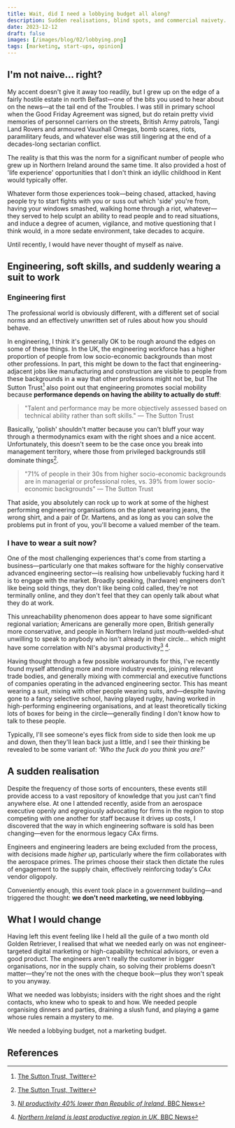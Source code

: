 ```yaml
---
title: Wait, did I need a lobbying budget all along?
description: Sudden realisations, blind spots, and commercial naivety.
date: 2023-12-12
draft: false
images: [/images/blog/02/lobbying.png]
tags: [marketing, start-ups, opinion]
---
```


## I'm not naive... right?

My accent doesn't give it away too readily, but I grew up on the edge of a fairly hostile estate in north Belfast—one of
the bits you used to hear about on the news—at the tail end of the Troubles. I was still in primary school when the Good
Friday Agreement was signed, but do retain pretty vivid memories of personnel carriers on the streets, British Army
patrols, Tangi Land Rovers and armoured Vauxhall Omegas, bomb scares, riots, paramilitary feuds, and whatever else was
still lingering at the end of a decades-long sectarian conflict.

The reality is that this was the norm for a significant number of people who grew up in Northern Ireland around the same
time. It also provided a host of 'life experience' opportunities that I don't think an idyllic childhood in Kent would
typically offer.

Whatever form those experiences took—being chased, attacked, having people try to start fights with you or suss out
which 'side' you're from, having your windows smashed, walking home through a riot, whatever—they served to help sculpt
an ability to read people and to read situations, and induce a degree of acumen, vigilance, and motive questioning that
I think would, in a more sedate environment, take decades to acquire.

Until recently, I would have never thought of myself as naive.

## Engineering, soft skills, and suddenly wearing a suit to work

### Engineering first

The professional world is obviously different, with a different set of social norms and an effectively unwritten set of
rules about how you should behave.

In engineering, I think it's generally OK to be rough around the edges on some of these things. In the UK, the
engineering workforce has a higher proportion of people from low socio-economic backgrounds than most other professions.
In part, this might be down to the fact that engineering-adjacent jobs like manufacturing and construction are visible
to people from these backgrounds in a way that other professions might not be, but The Sutton Trust[^1] also point out
that engineering promotes social mobility because **performance depends on having the ability to actually do stuff**:

> "Talent and performance may be more objectively assessed based on technical ability rather than soft skills." — The
> Sutton Trust

Basically, 'polish' shouldn't matter because you can't bluff your way through a thermodynamics exam with the right shoes
and a nice accent. Unfortunately, this doesn't seem to be the case once you break into management territory, where those
from privileged backgrounds still dominate things[^2].

> "71% of people in their 30s from higher socio-economic backgrounds are in managerial or professional roles, vs. 39%
> from lower socio-economic backgrounds" — The Sutton Trust

That aside, you absolutely can rock up to work at some of the highest performing engineering organisations on the planet
wearing jeans, the wrong shirt, and a pair of Dr. Martens, and as long as you can solve the problems put in front of
you, you'll become a valued member of the team.

### I have to wear a suit now?

One of the most challenging experiences that's come from starting a business—particularly one that makes software for
the highly conservative advanced engineering sector—is realising how unbelievably fucking hard it is to engage with the
market. Broadly speaking, (hardware) engineers don't like being sold things, they don't like being cold called, they're
not terminally online, and they don't feel that they can openly talk about what they do at work.

This unreachability phenomenon does appear to have some significant regional variation; Americans are generally more
open, British generally more conservative, and people in Northern Ireland just mouth-welded-shut unwilling to speak to
anybody who isn't already in their circle... which might have some correlation with NI's abysmal productivity[^3] [^4].

Having thought through a few possible workarounds for this, I've recently found myself attending more and more industry
events, joining relevant trade bodies, and generally mixing with commercial and executive functions of companies
operating in the advanced engineering sector. This has meant wearing a suit, mixing with other people wearing suits,
and—despite having gone to a fancy selective school, having played rugby, having worked in high-performing engineering
organisations, and at least theoretically ticking lots of boxes for being in the circle—generally finding I don't know
how to talk to these people.

Typically, I'll see someone's eyes flick from side to side then look me up and down, then they'll lean back just a
little, and I see their thinking be revealed to be some variant of: _'Who the fuck do you think you are?'_

## A sudden realisation

Despite the frequency of those sorts of encounters, these events still provide access to a vast repository of knowledge
that you just can't find anywhere else. At one I attended recently, aside from an aerospace executive openly and
egregiously advocating for firms in the region to stop competing with one another for staff because it drives up costs,
I discovered that the way in which engineering software is sold has been changing—even for the enormous legacy CAx
firms.

Engineers and engineering leaders are being excluded from the process, with decisions made _higher up_, particularly
where the firm collaborates with the aerospace primes. The primes choose their stack then dictate the rules of
engagement to the supply chain, effectively reinforcing today's CAx vendor oligopoly.

Conveniently enough, this event took place in a government building—and triggered the thought: **we don't need
marketing, we need lobbying**.

## What I would change

Having left this event feeling like I held all the guile of a two month old Golden Retriever, I realised that what we
needed early on was not engineer-targeted digital marketing or high-capability technical advisors, or even a good
product. The engineers aren't really the customer in bigger organisations, nor in the supply chain, so solving their
problems doesn't matter—they're not the ones with the cheque book—plus they won't speak to you anyway.

What we needed was lobbyists; insiders with the right shoes and the right contacts, who knew who to speak to and how. We
needed people organising dinners and parties, draining a slush fund, and playing a game whose rules remain a mystery to
me.

We needed a lobbying budget, not a marketing budget.

## References

[^1]: [The Sutton Trust, Twitter](https://twitter.com/suttontrust/status/1496385179153272833)
[^2]: [The Sutton Trust, Twitter](https://twitter.com/suttontrust/status/1496385184219996163)
[^3]:
    [_NI productivity 40% lower than Republic of Ireland_, BBC News](https://www.bbc.co.uk/news/uk-northern-ireland-63779243)

[^4]:
    [_Northern Ireland is least productive region in UK_, BBC News](https://www.bbc.co.uk/news/uk-northern-ireland-63560501)
